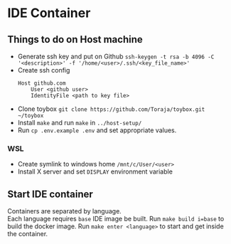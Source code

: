 # IDE Container

## Things to do on Host machine
- Generate ssh key and put on Github
  `ssh-keygen -t rsa -b 4096 -C '<description>' -f '/home/<user>/.ssh/<key_file_name>'`
- Create ssh config
  ```sshconfig
  Host github.com
      User <github user>
      IdentityFile <path to key file>
  ```
- Clone toybox
	`git clone https://github.com/Toraja/toybox.git ~/toybox`
- Install `make` and run `make` in `../host-setup/`
- Run `cp .env.example .env` and set appropriate values.

### WSL
- Create symlink to windows home `/mnt/c/User/<user>`
- Install X server and set `DISPLAY` environment variable

## Start IDE container
Containers are separated by language.  
Each language requires `base` IDE image be built. Run `make build i=base` to build the
docker image.
Run `make enter <language>` to start and get inside the container.
